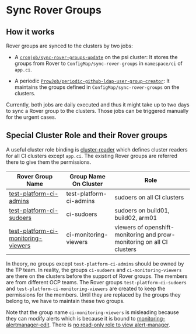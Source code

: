 # Sync Rover Groups

## How it works

Rover groups are synced to the clusters by two jobs:

- A [`cronjob/sync-rover-groups-update`](https://console-openshift-console.apps.ocp-c1.prod.psi.redhat.com/k8s/ns/ocp-test-platform/batch~v1~CronJob/sync-rover-groups-update/) on the psi cluster: It stores the groups from Rover to `ConfigMap/sync-rover-groups` in `namespace/ci` of `app.ci`.

-  A periodic [`ProwJob/periodic-github-ldap-user-group-creator`](/ci-operator/jobs/infra-periodics.yaml): It maintains the groups defined in `ConfigMap/sync-rover-groups` on the clusters.

Currently, both jobs are daily executed and thus it might take up to two days to sync a Rover group to the clusters. Those jobs can be triggered manually for the urgent cases.

## Special Cluster Role and their Rover groups

A useful cluster role binding is
[cluster-reader](/clusters/build-clusters/common_except_app.ci/admin_cluster-reader-0_list.yaml) which defines cluster readers for all CI clusters except `app.ci`.
The existing Rover groups are referred there to give them the permissions.

| Rover Group Name                                                                                                 | Group Name On Cluster   | Role                                                                   |
|------------------------------------------------------------------------------------------------------------------|-------------------------|------------------------------------------------------------------------|
| [test-platform-ci-admins](https://rover.redhat.com/groups/group/test-platform-ci-admins)                         | test-platform-ci-admins | sudoers on all CI clusters                                             |
| [test-platform-ci-sudoers](https://rover.redhat.com/groups/group/test-platform-ci-sudoers)                       | ci-sudoers              | sudoers on build01, build02, arm01                                     |
| [test-platform-ci-monitoring-viewers](https://rover.redhat.com/groups/group/test-platform-ci-monitoring-viewers) | ci-monitoring-viewers   | viewers of openshift-monitoring and prow-monitoring on all CI clusters |

In theory, no groups except `test-platform-ci-admins` should be owned by the TP team.
In reality, the groups `ci-sudoers` and `ci-monitoring-viewers` are there on the clusters before the support of Rover groups. The members are from different OCP teams.
The Rover groups `test-platform-ci-sudoers` and `test-platform-ci-monitoring-viewers` are created to keep the permissions for the members.
Until they are replaced by the groups they belong to, we have to maintain these two groups.

Note that the group name `ci-monitoring-viewers` is misleading because they can modify alerts which is because it is bound to [monitoring-alertmanager-edit](/clusters/build-clusters/common/monitoring-alertmanager-edit.yaml).
There is [no read-only role to view alert-manager](https://issues.redhat.com/browse/MON-2637).
